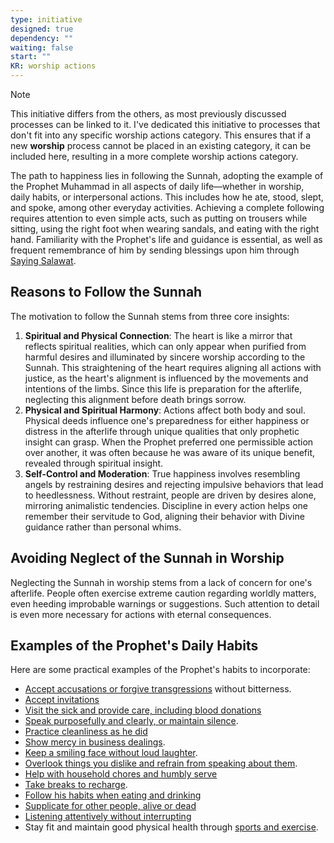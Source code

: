 ```yaml
---
type: initiative
designed: true
dependency: ""
waiting: false
start: ""
KR: worship actions
---
```


> [!note]
> 
> 
> This initiative differs from the others, as most previously discussed processes can be linked to it. I've dedicated this initiative to processes that don't fit into any specific worship actions category. This ensures that if a new **worship** process cannot be placed in an existing category, it can be included here, resulting in a more complete worship actions category.
> 


The path to happiness lies in following the Sunnah, adopting the example of the Prophet Muhammad in all aspects of daily life—whether in worship, daily habits, or interpersonal actions. This includes how he ate, stood, slept, and spoke, among other everyday activities. Achieving a complete following requires attention to even simple acts, such as putting on trousers while sitting, using the right foot when wearing sandals, and eating with the right hand. Familiarity with the Prophet's life and guidance is essential, as well as frequent remembrance of him by sending blessings upon him through [Saying Salawat](Processes/Sending%20salawat%20on%20the%20prophet.md).

## Reasons to Follow the Sunnah

The motivation to follow the Sunnah stems from three core insights:

1. **Spiritual and Physical Connection**: The heart is like a mirror that reflects spiritual realities, which can only appear when purified from harmful desires and illuminated by sincere worship according to the Sunnah. This straightening of the heart requires aligning all actions with justice, as the heart's alignment is influenced by the movements and intentions of the limbs. Since this life is preparation for the afterlife, neglecting this alignment before death brings sorrow.
2. **Physical and Spiritual Harmony**: Actions affect both body and soul. Physical deeds influence one's preparedness for either happiness or distress in the afterlife through unique qualities that only prophetic insight can grasp. When the Prophet preferred one permissible action over another, it was often because he was aware of its unique benefit, revealed through spiritual insight.
3. **Self-Control and Moderation**: True happiness involves resembling angels by restraining desires and rejecting impulsive behaviors that lead to heedlessness. Without restraint, people are driven by desires alone, mirroring animalistic tendencies. Discipline in every action helps one remember their servitude to God, aligning their behavior with Divine guidance rather than personal whims.

## Avoiding Neglect of the Sunnah in Worship

Neglecting the Sunnah in worship stems from a lack of concern for one's afterlife. People often exercise extreme caution regarding worldly matters, even heeding improbable warnings or suggestions. Such attention to detail is even more necessary for actions with eternal consequences.

## Examples of the Prophet's Daily Habits

Here are some practical examples of the Prophet's habits to incorporate:

* [Accept accusations or forgive transgressions](Processes/Accept%20accusations%20or%20forgive%20transgressions%20against%20you.md) without bitterness.
* [Accept invitations](Processes/Accept%20invitations.md)
* [Visit the sick and provide care, including blood donations](Processes/Call,%20visit%20and%20care%20for%20the%20sick.md)
* [Speak purposefully and clearly, or maintain silence](Processes/Speak%20purposefully%20or%20maintain%20silence.md).
* [Practice cleanliness as he did](Processes/Clean%20and%20beautify%20yourself.md)
* [Show mercy in business dealings](Processes/Have%20mercy%20in%20business%20dealings.md).
* [Keep a smiling face without loud laughter](Processes/Keep%20a%20smiling%20face%20but%20don't%20laugh%20loudly.md).
* [Overlook things you dislike and refrain from speaking about them](Processes/Overlook%20what%20is%20disliked.md).
* [Help with household chores and humbly serve](Processes/Serve%20around%20the%20house%20and%20do%20lowly%20tasks.md)
* [Take breaks to recharge](Processes/Take%20breaks%20to%20recharge.md).
* [Follow his habits when eating and drinking](Processes/Apply%20his%20drinking%20and%20eating%20habits.md)
* [Supplicate for other people, alive or dead](Processes/Supplicate%20for%20other%20people%20alive%20or%20dead.md)
* [Listening attentively without interrupting](Processes/Managing%20difference%20of%20opinion.md)
* Stay fit and maintain good physical health through [sports and exercise](Processes/Stay%20fit.md).
